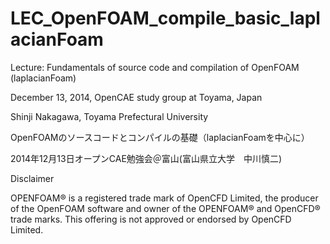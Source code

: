 # LEC_OpenFOAM_compile_basic_laplacianFoam
Lecture: Fundamentals of source code and compilation of OpenFOAM (laplacianFoam)

December 13, 2014, OpenCAE study group at Toyama, Japan

Shinji Nakagawa, Toyama Prefectural University

OpenFOAMのソースコードとコンパイルの基礎（laplacianFoamを中心に）

2014年12月13日オープンCAE勉強会＠富山(富山県立大学　中川慎二)

Disclaimer

 OPENFOAM® is a registered trade mark of OpenCFD Limited, the producer of the OpenFOAM software and owner of the OPENFOAM® and OpenCFD® trade marks. This offering is not approved or endorsed by OpenCFD Limited.
